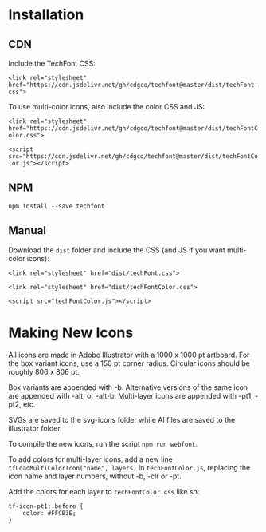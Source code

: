 # Installation

## CDN

Include the TechFont CSS:

`<link rel="stylesheet" href="https://cdn.jsdelivr.net/gh/cdgco/techfont@master/dist/techFont.css">`

To use multi-color icons, also include the color CSS and JS:
    
`<link rel="stylesheet" href="https://cdn.jsdelivr.net/gh/cdgco/techfont@master/dist/techFontColor.css">`

`<script src="https://cdn.jsdelivr.net/gh/cdgco/techfont@master/dist/techFontColor.js"></script>`

## NPM

`npm install --save techfont`

## Manual

Download the `dist` folder and include the CSS (and JS if you want multi-color icons):

`<link rel="stylesheet" href="dist/techFont.css">`

`<link rel="stylesheet" href="dist/techFontColor.css">`

`<script src="techFontColor.js"></script>`

# Making New Icons

All icons are made in Adobe Illustrator with a 1000 x 1000 pt artboard. For the box variant icons, use a 150 pt corner radius. Circular icons should be roughly 806 x 806 pt. 

Box variants are appended with -b. Alternative versions of the same icon are appended with -alt, or -alt-b. Multi-layer icons are appended with -pt1, -pt2, etc.

SVGs are saved to the svg-icons folder while AI files are saved to the illustrator folder.

To compile the new icons, run the script `npm run webfont`.

To add colors for multi-layer icons, add a new line `tfLoadMultiColorIcon("name", layers)` in `techFontColor.js`, replacing the icon name and layer numbers, without -b, -clr or -pt.

Add the colors for each layer to `techFontColor.css` like so:
```
tf-icon-pt1::before {
    color: #FFCB3E;
}
```
